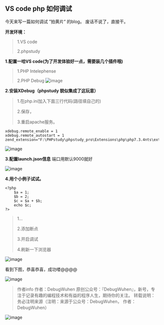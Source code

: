 ## VS code php 如何调试

今天来写一篇如何调试 ”拍黄片“ 的blog。
废话不说了，直接干。

**开发环境：**

>1.VS code
>
>2.phpstudy

**1.配置一哈VS code(为了开发体验好一点，需要装几个插件哦)**

>1.PHP Intelephense
>
>2.PHP Debug
![image](https://user-images.githubusercontent.com/48900845/112752092-ea970700-9003-11eb-9332-c0633ef9bd72.png)


**2.安装XDebug（phpstudy 貌似集成了这玩意）**
>1.在php.ini加入下面三行代码(路径填自己的)
>
>2.保存，
>
>3.重启apache服务。
```
xdebug.remote_enable = 1
xdebug.remote_autostart = 1
zend_extension="F:\PHPstudy\phpstudy_pro\Extensions\php\php7.3.4nts\ext\php_xdebug.dll"
```
![image](https://user-images.githubusercontent.com/48900845/112752117-0d292000-9004-11eb-9fa4-70f45f318932.png)


**3.配置launch.json信息**
端口用默认9000就好

![image](https://user-images.githubusercontent.com/48900845/112752127-174b1e80-9004-11eb-98cd-6ef621b3d033.png)

**4.用个小例子试试。**
```
<?php
    $a = 1;
    $b = 2;
    $c = $a + $b;
    echo $c;
?>
```
>1...
>
>2.添加断点
>
>3.开启调试
>
>4.刷新一下浏览器
>

![image](https://user-images.githubusercontent.com/48900845/112752142-2af68500-9004-11eb-9916-b6620ad72c7e.png)

看到下图，恭喜恭喜，成功喽@@@@

![image](https://user-images.githubusercontent.com/48900845/112752146-2fbb3900-9004-11eb-8996-ff4d034ea47b.png)


>作者info
作者：DebugWuhen
原创公众号：『DebugWuhen』，新号，专注于记录有趣的编程技术和有益的程序人生，期待你的关注。
转载说明：务必注明来源（注明：来源于公众号：DebugWuhen， 作者：DebugWuhen）

![image](https://user-images.githubusercontent.com/48900845/112752163-3b0e6480-9004-11eb-899d-66ddef749c2b.png)
